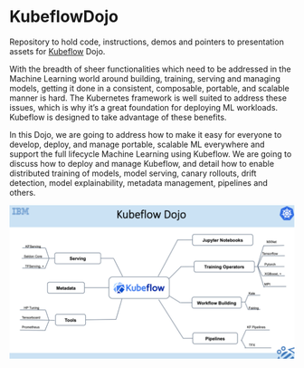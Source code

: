 # KubeflowDojo
Repository to hold code, instructions, demos and pointers to presentation assets for [Kubeflow](https://github.com/kubeflow) Dojo.

With the breadth of sheer functionalities which need to be addressed in the Machine Learning world around building, training, serving and managing models, getting it done in a consistent, composable, portable, and scalable manner is hard. The Kubernetes framework is well suited to address these issues, which is why it’s a great foundation for deploying ML workloads. Kubeflow is designed to take advantage of these benefits. 

In this Dojo, we are going to address how to  make it easy for everyone to develop, deploy, and manage portable, scalable ML everywhere and support the full lifecycle Machine Learning using Kubeflow. We are going to discuss how to deploy and manage Kubeflow, and detail how to enable distributed training of models, model serving, canary rollouts, drift detection, model explainability, metadata management, pipelines and others. 

![kubeflow-dojo](images/kubeflow-dojo.png)
